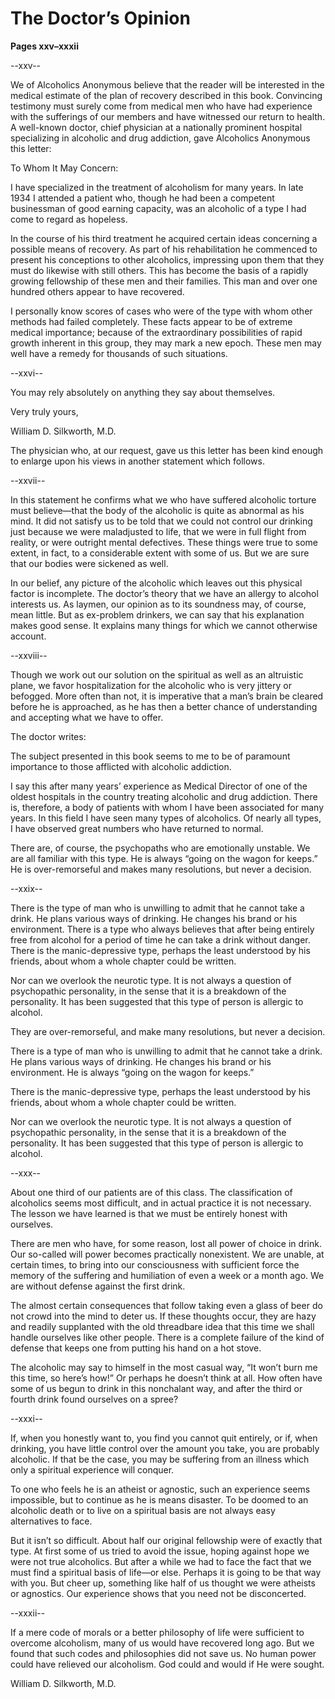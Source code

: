 # The Doctor’s Opinion
**Pages xxv–xxxii**

--xxv--

We of Alcoholics Anonymous believe that the reader will be interested in the medical estimate of the plan of recovery described in this book. Convincing testimony must surely come from medical men who have had experience with the sufferings of our members and have witnessed our return to health. A well-known doctor, chief physician at a nationally prominent hospital specializing in alcoholic and drug addiction, gave Alcoholics Anonymous this letter:

To Whom It May Concern:

I have specialized in the treatment of alcoholism for many years. In late 1934 I attended a patient who, though he had been a competent businessman of good earning capacity, was an alcoholic of a type I had come to regard as hopeless.

In the course of his third treatment he acquired certain ideas concerning a possible means of recovery. As part of his rehabilitation he commenced to present his conceptions to other alcoholics, impressing upon them that they must do likewise with still others. This has become the basis of a rapidly growing fellowship of these men and their families. This man and over one hundred others appear to have recovered.

I personally know scores of cases who were of the type with whom other methods had failed completely. These facts appear to be of extreme medical importance; because of the extraordinary possibilities of rapid growth inherent in this group, they may mark a new epoch. These men may well have a remedy for thousands of such situations.

--xxvi--

You may rely absolutely on anything they say about themselves.

Very truly yours,

William D. Silkworth, M.D.

The physician who, at our request, gave us this letter has been kind enough to enlarge upon his views in another statement which follows.

--xxvii--

In this statement he confirms what we who have suffered alcoholic torture must believe—that the body of the alcoholic is quite as abnormal as his mind. It did not satisfy us to be told that we could not control our drinking just because we were maladjusted to life, that we were in full flight from reality, or were outright mental defectives. These things were true to some extent, in fact, to a considerable extent with some of us. But we are sure that our bodies were sickened as well.

In our belief, any picture of the alcoholic which leaves out this physical factor is incomplete. The doctor’s theory that we have an allergy to alcohol interests us. As laymen, our opinion as to its soundness may, of course, mean little. But as ex-problem drinkers, we can say that his explanation makes good sense. It explains many things for which we cannot otherwise account.

--xxviii--

Though we work out our solution on the spiritual as well as an altruistic plane, we favor hospitalization for the alcoholic who is very jittery or befogged. More often than not, it is imperative that a man’s brain be cleared before he is approached, as he has then a better chance of understanding and accepting what we have to offer.

The doctor writes:

The subject presented in this book seems to me to be of paramount importance to those afflicted with alcoholic addiction.

I say this after many years’ experience as Medical Director of one of the oldest hospitals in the country treating alcoholic and drug addiction. There is, therefore, a body of patients with whom I have been associated for many years. In this field I have seen many types of alcoholics. Of nearly all types, I have observed great numbers who have returned to normal.

There are, of course, the psychopaths who are emotionally unstable. We are all familiar with this type. He is always “going on the wagon for keeps.” He is over-remorseful and makes many resolutions, but never a decision.

--xxix--

There is the type of man who is unwilling to admit that he cannot take a drink. He plans various ways of drinking. He changes his brand or his environment. There is a type who always believes that after being entirely free from alcohol for a period of time he can take a drink without danger. There is the manic-depressive type, perhaps the least understood by his friends, about whom a whole chapter could be written.

Nor can we overlook the neurotic type. It is not always a question of psychopathic personality, in the sense that it is a breakdown of the personality. It has been suggested that this type of person is allergic to alcohol.

They are over-remorseful, and make many resolutions, but never a decision.

There is a type of man who is unwilling to admit that he cannot take a drink. He plans various ways of drinking. He changes his brand or his environment. He is always “going on the wagon for keeps.”

There is the manic-depressive type, perhaps the least understood by his friends, about whom a whole chapter could be written.

Nor can we overlook the neurotic type. It is not always a question of psychopathic personality, in the sense that it is a breakdown of the personality. It has been suggested that this type of person is allergic to alcohol.

--xxx--

About one third of our patients are of this class. The classification of alcoholics seems most difficult, and in actual practice it is not necessary. The lesson we have learned is that we must be entirely honest with ourselves.

There are men who have, for some reason, lost all power of choice in drink. Our so-called will power becomes practically nonexistent. We are unable, at certain times, to bring into our consciousness with sufficient force the memory of the suffering and humiliation of even a week or a month ago. We are without defense against the first drink.

The almost certain consequences that follow taking even a glass of beer do not crowd into the mind to deter us. If these thoughts occur, they are hazy and readily supplanted with the old threadbare idea that this time we shall handle ourselves like other people. There is a complete failure of the kind of defense that keeps one from putting his hand on a hot stove.

The alcoholic may say to himself in the most casual way, “It won’t burn me this time, so here’s how!” Or perhaps he doesn’t think at all. How often have some of us begun to drink in this nonchalant way, and after the third or fourth drink found ourselves on a spree?

--xxxi--

If, when you honestly want to, you find you cannot quit entirely, or if, when drinking, you have little control over the amount you take, you are probably alcoholic. If that be the case, you may be suffering from an illness which only a spiritual experience will conquer.

To one who feels he is an atheist or agnostic, such an experience seems impossible, but to continue as he is means disaster. To be doomed to an alcoholic death or to live on a spiritual basis are not always easy alternatives to face.

But it isn’t so difficult. About half our original fellowship were of exactly that type. At first some of us tried to avoid the issue, hoping against hope we were not true alcoholics. But after a while we had to face the fact that we must find a spiritual basis of life—or else. Perhaps it is going to be that way with you. But cheer up, something like half of us thought we were atheists or agnostics. Our experience shows that you need not be disconcerted.

--xxxii--

If a mere code of morals or a better philosophy of life were sufficient to overcome alcoholism, many of us would have recovered long ago. But we found that such codes and philosophies did not save us. No human power could have relieved our alcoholism. God could and would if He were sought.

William D. Silkworth, M.D.
